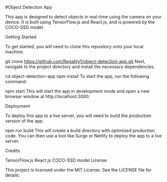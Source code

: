 #Object Detection App

This app is designed to detect objects in real-time using the camera on your device. It is built using TensorFlow.js and React.js, and is powered by the COCO-SSD model.

Getting Started

To get started, you will need to clone this repository onto your local machine.


git clone https://github.com/Regality1/object-detection-app.git
Next, navigate to the project directory and install the necessary dependencies.


cd object-detection-app
npm install
To start the app, run the following command:


npm start
This will start the app in development mode and open a new browser window at http://localhost:3000.

Deployment

To deploy this app to a live server, you will need to build the production version of the app.


npm run build
This will create a build directory with optimized production code. You can then use a tool like Surge or Netlify to deploy the app to a live server.

Credits

TensorFlow.js
React.js
COCO-SSD model
License

This project is licensed under the MIT License. See the LICENSE file for details.
